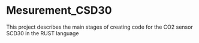 # Mesurement_CSD30
This project describes the main stages of creating code for the CO2 sensor SCD30 in the RUST language
